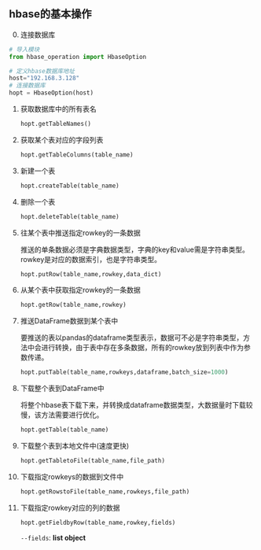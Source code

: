 ## hbase的基本操作

0. 连接数据库

```python
# 导入模块
from hbase_operation import HbaseOption

# 定义hbase数据库地址
host="192.168.3.128"
# 连接数据库
hopt = HbaseOption(host)
```

1. 获取数据库中的所有表名
    ```python
    hopt.getTableNames()
    ```

2. 获取某个表对应的字段列表
    ```python
    hopt.getTableColumns(table_name)
    ```

3. 新建一个表
    ```python
    hopt.createTable(table_name)
    ```

4. 删除一个表
    ```python
    hopt.deleteTable(table_name)
    ```

5. 往某个表中推送指定rowkey的一条数据

    推送的单条数据必须是字典数据类型，字典的key和value需是字符串类型。rowkey是对应的数据索引，也是字符串类型。
    ```python
    hopt.putRow(table_name,rowkey,data_dict)
    ```

6. 从某个表中获取指定rowkey的一条数据
    ```python
    hopt.getRow(table_name,rowkey)
    ```

7. 推送DataFrame数据到某个表中

    要推送的表以pandas的dataframe类型表示，数据可不必是字符串类型，方法中会进行转换，由于表中存在多条数据，所有的rowkey放到列表中作为参数传递。
    ```python
    hopt.putTable(table_name,rowkeys,dataframe,batch_size=1000)
    ```

8. 下载整个表到DataFrame中

    将整个hbase表下载下来，并转换成dataframe数据类型，大数据量时下载较慢，该方法需要进行优化。
    ```python
    hopt.getTable(table_name)
    ```

9. 下载整个表到本地文件中(速度更快)
    ```python
    hopt.getTabletoFile(table_name,file_path)
    ```

10. 下载指定rowkeys的数据到文件中
    ```python
    hopt.getRowstoFile(table_name,rowkeys,file_path)
    ```

11. 下载指定rowkey对应的列的数据 
    ```python
    hopt.getFieldbyRow(table_name,rowkey,fields)
    ```
    `--fields`: **list object**
